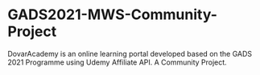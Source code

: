 # GADS2021-MWS-Community-Project
DovarAcademy is an online learning portal developed based on the GADS 2021 Programme using Udemy Affiliate API. A Community Project.
